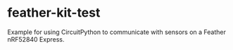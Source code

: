 # feather-kit-test
Example for using CircuitPython to communicate with sensors on a Feather nRF52840 Express.
